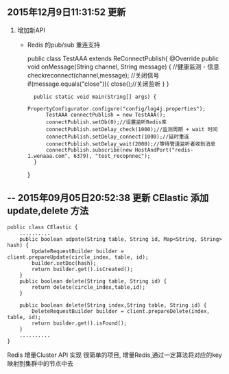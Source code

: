## 2015年12月9日11:31:52 更新
1. 增加新API
    * Redis 的pub/sub 重连支持 
        
        public class TestAAA extends ReConnectPublish{
            @Override
            public void onMessage(String channel, String message) {
                //健康监测 - 信息
                checkreconnect(channel,message);
                //关闭信号
                if(message.equals("close")){
                    close();//关闭监听
                }
            }
        
            public static void main(String[] args) {
                PropertyConfigurator.configure("config/log4j.properties");
                TestAAA connectPublish = new TestAAA();
                connectPublish.setDb(0);//设置监听Redis库
                connectPublish.setDelay_check(1000);//监测周期 + wait 时间
                connectPublish.setDelay_connect(1000);//延时重连
                connectPublish.setDelay_wait(2000);//等待管道监听者收到消息
                connectPublish.subscribe(new HostAndPort("redis-1.wenaaa.com", 6379), "test_recopnnec");
            }
        }
        

## -- 2015年09月05日20:52:38 更新 CElastic 添加 update,delete 方法
    public class CElastic {
        ..........
        public boolean udpate(String table, String id, Map<String, String> hash) {
            UpdateRequestBuilder builder = client.prepareUpdate(circle_index, table, id);
            builder.setDoc(hash);
            return builder.get().isCreated();
        }
        public boolean delete(String table, String id) {
            return delete(circle_index,table,id);
        }
    
        public boolean delete(String index,String table, String id) {
            DeleteRequestBuilder builder = client.prepareDelete(index, table, id);
            return builder.get().isFound();
        }
        ..........
    }

Redis 增量Cluster API 实现
很简单的项目, 增量Redis,通过一定算法将对应的key映射到集群中的节点中去

